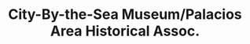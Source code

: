 ---
layout: repo
title: "City-By-the-Sea Museum/Palacios Area Historical Assoc."
id: 17635
permalink: repos/17635/
---